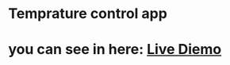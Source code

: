 # Temprature control app
# you can see in here: <a href="https://temprature-control-app.netlify.app/">Live Diemo</a>
